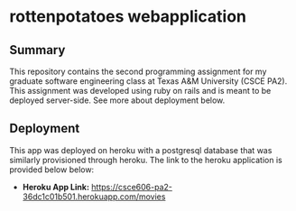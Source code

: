 # rottenpotatoes webapplication
## Summary
This repository contains the second programming assignment for my graduate software engineering class at Texas A&M University (CSCE PA2). This assignment was developed using ruby on rails and is meant to be deployed server-side. See more about deployment below.

## Deployment
This app was deployed on heroku with a postgresql database that was similarly provisioned through heroku. The link to the heroku application is provided below below:
- **Heroku App Link:** https://csce606-pa2-36dc1c01b501.herokuapp.com/movies
